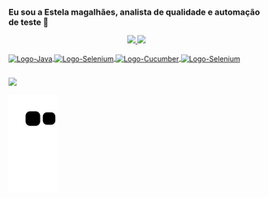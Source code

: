### Eu sou a Estela magalhães, analista de qualidade e automação de teste 👋

<!--
**estelamaga/estelamaga** is a ✨ _special_ ✨ repository because its `README.md` (this file) appears on your GitHub profile.

Here are some ideas to get you started:

- 🔭 I’m currently working on ...
- 🌱 I’m currently learning ...
- 👯 I’m looking to collaborate on ...
- 🤔 I’m looking for help with ...
- 💬 Ask me about ...
- 📫 How to reach me: ...
- 😄 Pronouns: ...
- ⚡ Fun fact: ...
-->

<div align="center">
  <a href="https://github.com/estelamaga">
  <img height="180em" src="https://github-readme-stats.vercel.app/api?username=estelamaga&show_icons=true&theme=dracula&include_all_commits=true&count_private=true"/>
  <img height="180em" src="https://github-readme-stats.vercel.app/api/top-langs/?username=estelamaga&layout=compact&langs_count=7&theme=dracula"/>
</div>
<div style="display: inline_block"><br>             
 <img align="center" alt="Logo-Java" height="30" width="40" src="https://cdn.jsdelivr.net/gh/devicons/devicon/icons/java/java-original.svg">
 <img align="center" alt="Logo-Selenium" height="30" width="40" src="https://cdn.jsdelivr.net/gh/devicons/devicon/icons/selenium/selenium-original.svg">
 <img align="center" alt="Logo-Cucumber" height="30" width="40" src="https://cdn.jsdelivr.net/gh/devicons/devicon/icons/cucumber/cucumber-plain.svg">
 <img align="center" alt="Logo-Selenium" height="30" width="40" src="https://cdn.jsdelivr.net/gh/devicons/devicon/icons/android/android-original.svg">
  
<div> 

  ##

<div>
  <a href="https://www.linkedin.com/in/estela-magalh%C3%A3es-00988b11b/" target="_blank"><img src="https://img.shields.io/badge/-LinkedIn-%230077B5?style=for-the-badge&logo=linkedin&logoColor=white" target="_blank"></a> 
 
  ![Snake animation](https://github.com/estelamaga/estelamaga/blob/output/github-contribution-grid-snake.svg)
 
</div>
